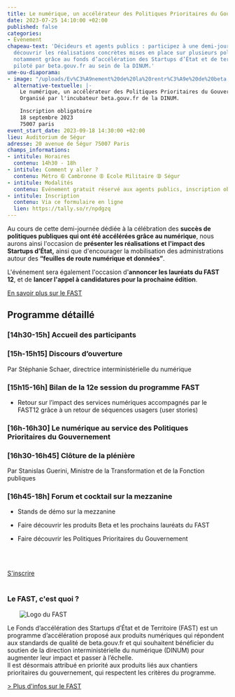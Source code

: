 ```yaml
---
title: Le numérique, un accélérateur des Politiques Prioritaires du Gouvernement
date: 2023-07-25 14:10:00 +02:00
published: false
categories:
- Évènement
chapeau-text: 'Décideurs et agents publics : participez à une demi-journée afin de
  découvrir les réalisations concrètes mises en place sur plusieurs politiques prioritaires
  notamment grâce au fonds d’accélération des Startups d’État et de territoires (FAST),
  piloté par beta.gouv.fr au sein de la DINUM.'
une-ou-diaporama:
- image: "/uploads/Ev%C3%A9nement%20de%20la%20rentr%C3%A9e%20de%20beta.gouv.fr%20-%20Twitter%20Post%20(3).png"
  alternative-textuelle: |-
    Le numérique, un accélérateur des Politiques Prioritaires du Gouvernement.
    Organisé par l'incubateur beta.gouv.fr de la DINUM.

    Inscription obligatoire
    18 septembre 2023
    75007 paris
event_start_date: 2023-09-18 14:30:00 +02:00
lieu: Auditorium de Ségur
adresse: 20 avenue de Ségur 75007 Paris
champs_informations:
- intitule: Horaires
  contenu: 14h30 - 18h
- intitule: Comment y aller ?
  contenu: Métro ➅ Cambronne ➇ Ecole Militaire ➉ Ségur
- intitule: Modalités
  contenu: Evénement gratuit réservé aux agents publics, inscription obligatoire
- intitule: Inscription
  contenu: Via ce formulaire en ligne
  lien: https://tally.so/r/npdgzq
---
```


Au cours de cette demi-journée dédiée à la célébration des **succès de politiques publiques qui ont été accélérées grâce au numérique**, nous aurons ainsi l'occasion de **présenter les réalisations et l'impact des Startups d’État,** ainsi que d'encourager la mobilisation des administrations autour des **“feuilles de route numérique et données”**.

L'événement sera également l'occasion d'**annoncer les lauréats du FAST 12**, et de **lancer l'appel à candidatures pour la prochaine édition**. 

<div class="lien-important" style="margin-bottom:10px"> <p><a href="https://beta.gouv.fr/approche/fast">En savoir plus sur le FAST</a></p> </div>
 

## Programme détaillé
<h3 class="h4">[14h30-15h] <b>Accueil des participants</b></h3>

<h3 class="h4">[15h-15h15] <b>Discours d’ouverture</b></h3>
<p>Par Stéphanie Schaer, directrice interministérielle du numérique</p>

<h3 class="h4">[15h15-16h] <b>Bilan de la 12e session du programme FAST</b></h3>
<ul><li>Retour sur l’impact des services numériques accompagnés par le FAST12 grâce à un retour de séquences usagers (user stories)</li></ul>

<h3 class="h4">[16h-16h30] <b>Le numérique au service des Politiques Prioritaires du Gouvernement</b></h3>

<h3 class="h4">[16h30-16h45] <b>Clôture de la plénière</b></h3>
<p>Par Stanislas Guerini, Ministre de la Transformation et de la Fonction publiques</p>

<h3 class="h4">[16h45-18h] <b>Forum et cocktail sur la mezzanine</b></h3>
<ul><li>Stands de démo sur la mezzanine</li></ul>
<ul><li>Faire découvrir les produits Beta et les prochains lauréats du FAST</li></ul>
<ul><li>Faire découvrir les Politiques Prioritaires du Gouvernement</li></ul>
<br>
<br>

<div class="lien-important" style="margin-bottom:10px"> <p><a href="https://tally.so/r/npdgzq">S'inscrire</a></p> </div>

<div class="encadre noir" style="margin-bottom:40px"><h3 style="margin-top: 40px;">Le FAST, c'est quoi ?</h3>
<figure class="image-left" style="width: 30%; margin-right: 1em; margin-left: 2em;"> 
<img src="/uploads/FAST-800x430.jpg" alt="Logo du FAST">
</figure><p>Le Fonds d’accélération des Startups d’État et de Territoire (FAST) est un programme d’accélération proposé aux produits numériques qui répondent aux standards de qualité de beta.gouv.fr et qui souhaitent bénéficier du soutien de la direction interministérielle du numérique (DINUM) pour augmenter leur impact et passer à l’échelle.
<br>
Il est désormais attribué en priorité aux produits liés aux chantiers prioritaires du gouvernement, qui respectent les critères du programme.</p>
<p><a href="https://beta.gouv.fr/approche/fast" title="Plus d'infos sur le FAST - Lien externe">> Plus d'infos sur le FAST</a></p>
</div>
